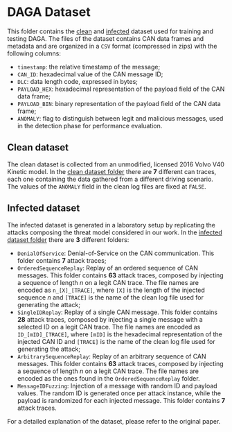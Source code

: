 # DAGA Dataset
This folder contains the [clean](clean) and [infected](infected) dataset used for training and testing DAGA.
The files of the dataset contains CAN data frames and metadata and are organized in a ```CSV``` format (compressed in zips) with the following columns:
 - ```timestamp```: the relative timestamp of the message;
 - ```CAN_ID```: hexadecimal value of the CAN message ID;
 - ```DLC```: data length code, expressed in bytes;
 - ```PAYLOAD_HEX```: hexadecimal representation of the payload field of the CAN data frame;
 - ```PAYLOAD_BIN```: binary representation of the payload field of the CAN data frame;
 - ```ANOMALY```: flag to distinguish between legit and malicious messages, used in the detection phase for performance evaluation. 

## Clean dataset
The clean dataset is collected from an unmodified, licensed 2016 Volvo V40 Kinetic model. In the [clean dataset folder](clean) there are **7** different can traces, each one containing the data gathered from a different driving scenario. The values of the ```ANOMALY``` field in the clean log files are fixed at ```FALSE```.

## Infected dataset
The infected dataset is generated in a laboratory setup by replicating the attacks composing the threat model considered in our work. In the [infected dataset folder](infected) there are **3** different folders:
 - ```DenialOfService```: Denial-of-Service on the CAN communication. This folder contains **7** attack traces;
 - ```OrderedSequenceReplay```: Replay of an ordered sequence of CAN messages. This folder contains **63** attack traces, composed by injecting a sequence of length *n* on a legit CAN trace. The file names are encoded as ```n_[X]_[TRACE]```, where ```[X]``` is the length of the injected sequence *n* and ```[TRACE]``` is the name of the clean log file used for generating the attack;
 - ```SingleIDReplay```: Replay of a single CAN message. This folder contains **28** attack traces, composed by injecting a single message with a selected ID on a legit CAN trace. The file names are encoded as ```ID_[mID]_[TRACE]```, where ```[mID]``` is the hexadecimal representation of the injected CAN ID and ```[TRACE]``` is the name of the clean log file used for generating the attack;
 - ```ArbitrarySequenceReplay```: Replay of an arbitrary sequence of CAN messages. This folder contains **63** attack traces, composed by injecting a sequence of length *n* on a legit CAN trace. The file names are encoded as the ones found in the ```OrderedSequenceReplay``` folder.
 - ```MessageIDFuzzing```: Injection of a message with random ID and payload values. The random ID is generated once per attack instance, while the payload is randomized for each injected message. This folder contains **7** attack traces. 

For a detailed explanation of the dataset, please refer to the original paper.
